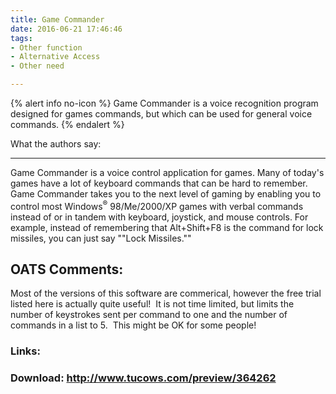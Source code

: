```yaml
---
title: Game Commander
date: 2016-06-21 17:46:46
tags: 
- Other function
- Alternative Access
- Other need

---
```


{% alert info no-icon %}
Game Commander is a voice recognition program designed for games commands, but which can be used for general voice commands.
{% endalert %}

<!-- more -->

What the authors say:  

------------------------

Game Commander is a voice control application for games. Many of today's games have a lot of keyboard commands that can be hard to remember. Game Commander takes you to the next level of gaming by enabling you to control most Windows<sup>®</sup> 98/Me/2000/XP games with verbal commands instead of or in tandem with keyboard, joystick, and mouse controls. For example, instead of remembering that Alt+Shift+F8 is the command for lock missiles, you can just say ""Lock Missiles.""

OATS Comments:
--------------

Most of the versions of this software are commerical, however the free trial listed here is actually quite useful!  It is not time limited, but limits the number of keystrokes sent per command to one and the number of commands in a list to 5.  This might be OK for some people!

### Links:

### Download: http://www.tucows.com/preview/364262 